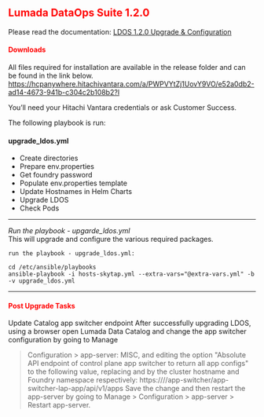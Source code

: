 ## <font color='red'>Lumada DataOps Suite 1.2.0</font>

Please read the documentation: [LDOS 1.2.0 Upgrade & Configuration](resources/LDOS-1.2.1_Upgrade_and_Configuration_Guide.pdf)    

#### <font color='red'>Downloads</font>
All files required for installation are available in the release folder and can be found in the link below.
https://hcpanywhere.hitachivantara.com/a/PWPVYtZj1UovY9VO/e52a0db2-ad14-4673-941b-c304c2b108b2?l

You’ll need your Hitachi Vantara credentials or ask Customer Success.

The following playbook is run:

#### upgrade_ldos.yml
* Create directories
* Prepare env.properties
* Get foundry password
* Populate env.properties template
* Update Hostnames in Helm Charts
* Upgrade LDOS
* Check Pods

---

<em>Run the playbook - upgarde_ldos.yml</em>  
This will upgrade and configure the various required packages.


``run the playbook - upgrade_ldos.yml:``
```
cd /etc/ansible/playbooks
ansible-playbook -i hosts-skytap.yml --extra-vars="@extra-vars.yml" -b -v upgrade_ldos.yml
```

---

#### <font color='red'>Post Upgrade Tasks</font>


Update Catalog app switcher endpoint
After successfully upgrading LDOS, using a browser open Lumada Data Catalog and change the app switcher configuration by going to Manage 
> Configuration > app-server: MISC, and editing the option "Absolute API endpoint of control plane app switcher to return all app configs" to the following value, replacing <HOSTNAME> and <NAMESPACE> by the cluster hostname and Foundry namespace respectively:
https://<HOSTNAME>/<NAMESPACE>/app-switcher/app-switcher-lap-app/api/v1/apps
Save the change and then restart the app-server by going to Manage > Configuration > app-server > Restart app-server.
